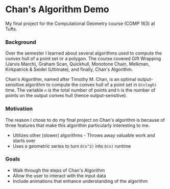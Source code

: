 # Chan's Algorithm Demo

My final project for the Computational Geometry course (COMP 163) at Tufts.

### Background

Over the semester I learned about several algorithms used to compute the convex hull of a point set or a polygon. The course covered Gift Wrapping (Jarvis March), Graham Scan, Quickhull, Monotone Chain, Melkman, Kirkpatrick & Seidel (Ultimate), and finally, Chan's Algorithm.

Chan's Algorithm, named after Timothy M. Chan, is an optimal output-sensitive algorithm to compute the convex hull of a point set in ``O(nlogh)`` time. The variable ``n`` is the total number of points and ``h`` is the number of points on the output convex hull (hence output-sensitive).

### Motivation

The reason I chose to do my final project on Chan's algorithm is because of three features that make this algorithm particularly interesting to me.

 - Utilizes other (slower) algorithms
 - Throws away valuable work and starts over
 - Uses a geometric series to turn ``O(n^2)`` into ``O(n)`` runtime

### Goals

- Walk through the steps of Chan's Algorithm
- Allow the user to interact with the input data
- Include animations that enhance understanding of the algorithm
